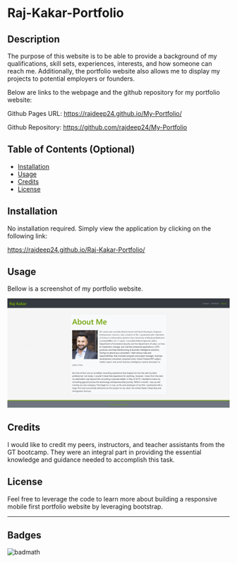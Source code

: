 # Raj-Kakar-Portfolio

## Description

The purpose of this website is to be able to provide a background of my qualifications, skill sets, experiences, interests, and how someone can reach me. Additionally, the portfolio website also allows me to display my projects to potential employers or founders.

Below are links to the webpage and the github repository for my portfolio website:

Github Pages URL: <https://rajdeep24.github.io/My-Portfolio/>

Github Repository: <https://github.com/rajdeep24/My-Portfolio>

## Table of Contents (Optional)

- [Installation](#installation)
- [Usage](#usage)
- [Credits](#credits)
- [License](#license)

## Installation

No installation required. Simply view the application by clicking on the following link:

<https://rajdeep24.github.io/Raj-Kakar-Portfolio/>

## Usage

Bellow is a screenshot of my portfolio website.

![About-Me-page](./assets/images/app_screen_shots/About_me.PNG)

## Credits

I would like to credit my peers, instructors, and teacher assistants from the GT bootcamp. They were an integral part in providing the essential knowledge and guidance needed to accomplish this task.

## License

Feel free to leverage the code to learn more about building a responsive mobile first portfolio website by leveraging bootstrap.

---

## Badges

![badmath](https://img.shields.io/website?down_color=yellow&down_message=Ofline&up_color=Blue&up_message=Online&url=https%3A%2F%2Fimg.shields.io%2Fwebsite%2FPROTOCOL%2FURLREST.svg.)
